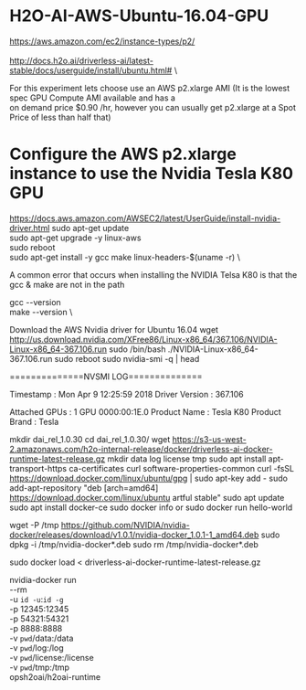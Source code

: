 # H2O-AI-AWS-Ubuntu-16.04-GPU

https://aws.amazon.com/ec2/instance-types/p2/ \
 \
http://docs.h2o.ai/driverless-ai/latest-stable/docs/userguide/install/ubuntu.html# \

For this experiment lets choose use an AWS p2.xlarge AMI (It is the lowest spec GPU Compute AMI available and has a \
on demand price $0.90 /hr, however you can usually get p2.xlarge at a Spot Price of less than half that)

# Configure the AWS p2.xlarge instance to use the Nvidia Tesla K80 GPU
https://docs.aws.amazon.com/AWSEC2/latest/UserGuide/install-nvidia-driver.html
sudo apt-get update \
sudo apt-get upgrade -y linux-aws \
sudo reboot \
sudo apt-get install -y gcc make linux-headers-$(uname -r) \

A common error that occurs when installing the NVIDIA Telsa K80 is that the gcc & make are not in the path

gcc --version \
make --version \

Download the AWS Nvidia driver for Ubuntu 16.04
wget http://us.download.nvidia.com/XFree86/Linux-x86_64/367.106/NVIDIA-Linux-x86_64-367.106.run
sudo /bin/bash ./NVIDIA-Linux-x86_64-367.106.run
sudo reboot
sudo nvidia-smi -q | head

==============NVSMI LOG==============

Timestamp                           : Mon Apr  9 12:25:59 2018
Driver Version                      : 367.106

Attached GPUs                       : 1
GPU 0000:00:1E.0
    Product Name                    : Tesla K80
    Product Brand                   : Tesla

mkdir dai_rel_1.0.30
cd dai_rel_1.0.30/
wget https://s3-us-west-2.amazonaws.com/h2o-internal-release/docker/driverless-ai-docker-runtime-latest-release.gz
mkdir data log license tmp
sudo apt install apt-transport-https ca-certificates curl software-properties-common
curl -fsSL https://download.docker.com/linux/ubuntu/gpg | sudo apt-key add -
sudo add-apt-repository "deb [arch=amd64] https://download.docker.com/linux/ubuntu artful stable"
sudo apt update
sudo apt install docker-ce
sudo docker info or sudo docker run hello-world

wget -P /tmp https://github.com/NVIDIA/nvidia-docker/releases/download/v1.0.1/nvidia-docker_1.0.1-1_amd64.deb
sudo dpkg -i /tmp/nvidia-docker*.deb
sudo rm /tmp/nvidia-docker*.deb

sudo docker load < driverless-ai-docker-runtime-latest-release.gz

nvidia-docker run \
    --rm \
    -u `id -u`:`id -g` \
    -p 12345:12345 \
    -p 54321:54321 \
    -p 8888:8888 \
    -v `pwd`/data:/data \
    -v `pwd`/log:/log \
    -v `pwd`/license:/license \
    -v `pwd`/tmp:/tmp \
    opsh2oai/h2oai-runtime
